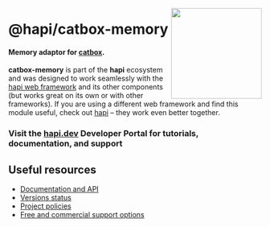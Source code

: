 <a href="https://hapi.dev"><img src="https://raw.githubusercontent.com/hapijs/assets/master/images/family.png" width="180px" align="right" /></a>

# @hapi/catbox-memory

#### Memory adaptor for [catbox](https://github.com/hapijs/catbox).

**catbox-memory** is part of the **hapi** ecosystem and was designed to work seamlessly with the [hapi web framework](https://hapi.dev) and its other components (but works great on its own or with other frameworks). If you are using a different web framework and find this module useful, check out [hapi](https://hapi.dev) – they work even better together.

### Visit the [hapi.dev](https://hapi.dev) Developer Portal for tutorials, documentation, and support

## Useful resources

- [Documentation and API](https://hapi.dev/family/catbox-memory/)
- [Versions status](https://hapi.dev/resources/status/#catbox-memory)
- [Project policies](https://hapi.dev/policies/)
- [Free and commercial support options](https://hapi.dev/support/)
